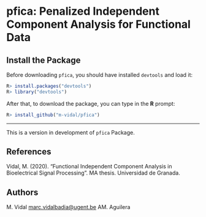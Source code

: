 # pfica: Penalized Independent Component Analysis for Functional Data
## Install the Package
Before downloading `pfica`, you should have installed `devtools` and load it:

```R
R> install.packages("devtools")
R> library("devtools")
```

After that, to download the package, you can type in the **R** prompt:

```R
R> install_github("m-vidal/pfica")
```
___

This is a version in development of `pfica` Package. 

## References
Vidal, M. (2020). “Functional Independent Component Analysis in Bioelectrical Signal Processing”. MA thesis. Universidad de Granada.

## Authors
 M. Vidal <marc.vidalbadia@ugent.be>
 AM. Aguilera
